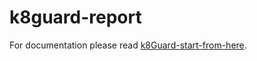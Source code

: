 # k8guard-report

For documentation please read [k8Guard-start-from-here](https://github.com/k8guard/k8guard-start-from-here).
